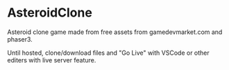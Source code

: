 # AsteroidClone

Asteroid clone game made from free assets from gamedevmarket.com and phaser3.

Until hosted, clone/download files and "Go Live" with VSCode or other editers with live server feature.

